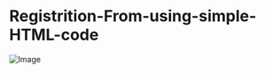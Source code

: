 # Registrition-From-using-simple-HTML-code
![Image](https://github.com/user-attachments/assets/e8c5b7d7-7c0a-42c2-893d-0471d9f1965a)
